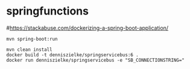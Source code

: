 # springfunctions

#https://stackabuse.com/dockerizing-a-spring-boot-application/
```
mvn spring-boot:run

mvn clean install
docker build -t denniszielke/springservicebus:6 .
docker run denniszielke/springservicebus -e "SB_CONNECTIONSTRING="

```
